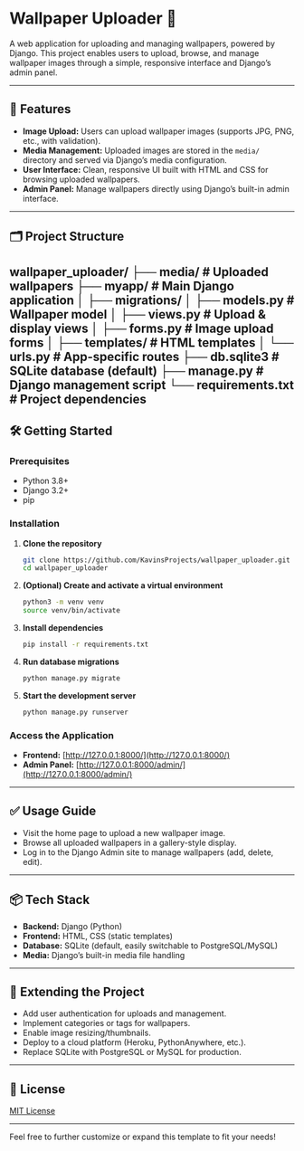 # Wallpaper Uploader 🌄

A web application for uploading and managing wallpapers, powered by Django. This project enables users to upload, browse, and manage wallpaper images through a simple, responsive interface and Django’s admin panel.

---

## 🚀 Features

- **Image Upload:** Users can upload wallpaper images (supports JPG, PNG, etc., with validation).
- **Media Management:** Uploaded images are stored in the `media/` directory and served via Django’s media configuration.
- **User Interface:** Clean, responsive UI built with HTML and CSS for browsing uploaded wallpapers.
- **Admin Panel:** Manage wallpapers directly using Django’s built-in admin interface.

---

## 🗂️ Project Structure
wallpaper_uploader/ ├── media/ # Uploaded wallpapers ├── myapp/ # Main Django application │ ├── migrations/ │ ├── models.py # Wallpaper model │ ├── views.py # Upload & display views │ ├── forms.py # Image upload forms │ ├── templates/ # HTML templates │ └── urls.py # App-specific routes ├── db.sqlite3 # SQLite database (default) ├── manage.py # Django management script └── requirements.txt # Project dependencies
---

## 🛠️ Getting Started

### Prerequisites

- Python 3.8+
- Django 3.2+  
- pip

### Installation

1. **Clone the repository**
    ```bash
    git clone https://github.com/KavinsProjects/wallpaper_uploader.git
    cd wallpaper_uploader
    ```

2. **(Optional) Create and activate a virtual environment**
    ```bash
    python3 -m venv venv
    source venv/bin/activate
    ```

3. **Install dependencies**
    ```bash
    pip install -r requirements.txt
    ```

4. **Run database migrations**
    ```bash
    python manage.py migrate
    ```

5. **Start the development server**
    ```bash
    python manage.py runserver
    ```

### Access the Application

- **Frontend:** [http://127.0.0.1:8000/](http://127.0.0.1:8000/)
- **Admin Panel:** [http://127.0.0.1:8000/admin/](http://127.0.0.1:8000/admin/)

---

## ✅ Usage Guide

- Visit the home page to upload a new wallpaper image.
- Browse all uploaded wallpapers in a gallery-style display.
- Log in to the Django Admin site to manage wallpapers (add, delete, edit).

---

## 📦 Tech Stack

- **Backend:** Django (Python)
- **Frontend:** HTML, CSS (static templates)
- **Database:** SQLite (default, easily switchable to PostgreSQL/MySQL)
- **Media:** Django’s built-in media file handling

---

## 🧩 Extending the Project

- Add user authentication for uploads and management.
- Implement categories or tags for wallpapers.
- Enable image resizing/thumbnails.
- Deploy to a cloud platform (Heroku, PythonAnywhere, etc.).
- Replace SQLite with PostgreSQL or MySQL for production.

---

## 📄 License

[MIT License](LICENSE)

---

Feel free to further customize or expand this template to fit your needs!
